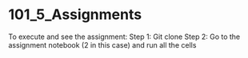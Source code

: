 # 101_5_Assignments

To execute and see the assignment:
Step 1: Git clone 
Step 2: Go to the assignment notebook (2 in this case) and run all the cells
